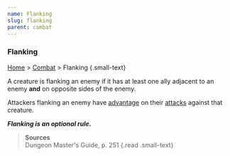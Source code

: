```yaml
---
name: Flanking
slug: flanking
parent: combat
---
```

### Flanking
[Home](dm-operations-center) > [Combat](combat) > Flanking {.small-text}

A creature is flanking an enemy if it has at least one ally adjacent to an enemy **and** on opposite sides of the enemy.

Attackers flanking an enemy have [advantage](advantage-and-disadvantage) on their [attacks](melee-attack) against that creature.

***Flanking is an optional rule.***

> **Sources** <br/>
> Dungeon Master's Guide, p. 251
{.read .small-text}
